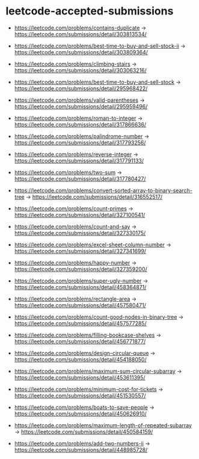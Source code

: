 # leetcode-accepted-submissions

- https://leetcode.com/problems/contains-duplicate -> https://leetcode.com/submissions/detail/303813534/
- https://leetcode.com/problems/best-time-to-buy-and-sell-stock-ii -> https://leetcode.com/submissions/detail/303809364/
- https://leetcode.com/problems/climbing-stairs -> https://leetcode.com/submissions/detail/303063216/
- https://leetcode.com/problems/best-time-to-buy-and-sell-stock -> https://leetcode.com/submissions/detail/295968422/
- https://leetcode.com/problems/valid-parentheses -> https://leetcode.com/submissions/detail/295959496/

- https://leetcode.com/problems/roman-to-integer -> https://leetcode.com/submissions/detail/317866636/
- https://leetcode.com/problems/palindrome-number -> https://leetcode.com/submissions/detail/317793256/
- https://leetcode.com/problems/reverse-integer -> https://leetcode.com/submissions/detail/317791133/
- https://leetcode.com/problems/two-sum -> https://leetcode.com/submissions/detail/317780427/
- https://leetcode.com/problems/convert-sorted-array-to-binary-search-tree -> https://leetcode.com/submissions/detail/316552517/
- https://leetcode.com/problems/count-primes -> https://leetcode.com/submissions/detail/327100541/
- https://leetcode.com/problems/count-and-say -> https://leetcode.com/submissions/detail/327330175/
- https://leetcode.com/problems/excel-sheet-column-number -> https://leetcode.com/submissions/detail/327341699/
- https://leetcode.com/problems/happy-number -> https://leetcode.com/submissions/detail/327359200/

- https://leetcode.com/problems/super-ugly-number -> https://leetcode.com/submissions/detail/458364871/
- https://leetcode.com/problems/rectangle-area -> https://leetcode.com/submissions/detail/457580471/
- https://leetcode.com/problems/count-good-nodes-in-binary-tree -> https://leetcode.com/submissions/detail/457577285/
- https://leetcode.com/problems/filling-bookcase-shelves -> https://leetcode.com/submissions/detail/456771877/
- https://leetcode.com/problems/design-circular-queue -> https://leetcode.com/submissions/detail/454188050/
- https://leetcode.com/problems/maximum-sum-circular-subarray -> https://leetcode.com/submissions/detail/453611395/
- https://leetcode.com/problems/minimum-cost-for-tickets -> https://leetcode.com/submissions/detail/451530557/
- https://leetcode.com/problems/boats-to-save-people -> https://leetcode.com/submissions/detail/450626910/
- https://leetcode.com/problems/maximum-length-of-repeated-subarray -> https://leetcode.com/submissions/detail/450584159/
- https://leetcode.com/problems/add-two-numbers-ii -> https://leetcode.com/submissions/detail/448985728/